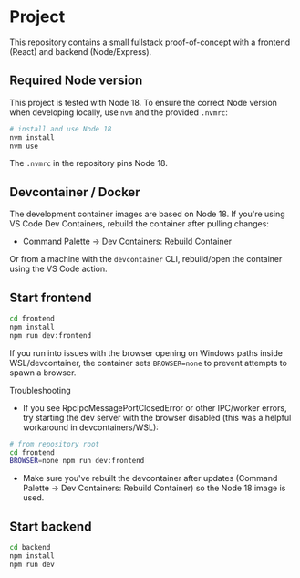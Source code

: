 # Project

This repository contains a small fullstack proof-of-concept with a frontend (React) and backend (Node/Express).

## Required Node version

This project is tested with Node 18. To ensure the correct Node version when developing locally, use `nvm` and the provided `.nvmrc`:

```bash
# install and use Node 18
nvm install
nvm use
```

The `.nvmrc` in the repository pins Node 18.

## Devcontainer / Docker

The development container images are based on Node 18. If you're using VS Code Dev Containers, rebuild the container after pulling changes:

- Command Palette -> Dev Containers: Rebuild Container

Or from a machine with the `devcontainer` CLI, rebuild/open the container using the VS Code action.

## Start frontend

```bash
cd frontend
npm install
npm run dev:frontend
```

If you run into issues with the browser opening on Windows paths inside WSL/devcontainer, the container sets `BROWSER=none` to prevent attempts to spawn a browser.

Troubleshooting
- If you see RpcIpcMessagePortClosedError or other IPC/worker errors, try starting the dev server with the browser disabled (this was a helpful workaround in devcontainers/WSL):

```bash
# from repository root
cd frontend
BROWSER=none npm run dev:frontend
```

- Make sure you've rebuilt the devcontainer after updates (Command Palette -> Dev Containers: Rebuild Container) so the Node 18 image is used.

## Start backend

```bash
cd backend
npm install
npm run dev
```

